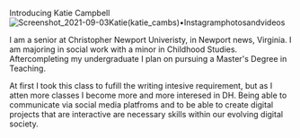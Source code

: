 Introducing Katie Campbell
![Screenshot_2021-09-03Katie(katie_cambs)•Instagramphotosandvideos](https://user-images.githubusercontent.com/89557769/132072612-cf32133e-d455-4a6b-9bd1-66b5abf7f8f7.png)

I am a senior at Christopher Newport Univeristy, in Newport news, Virginia. I am majoring in social work with a minor in Childhood Studies. Aftercompleting my undergraduate I plan on pursuing a Master's Degree in Teaching.


At first I took this class to fufill the writing intesive requirement, but as I atten more classes I become more and more interesed in DH. Being able to communicate via social media platfroms and to be able to create digital projects that are interactive are necessary skills within our evolving digital society.
